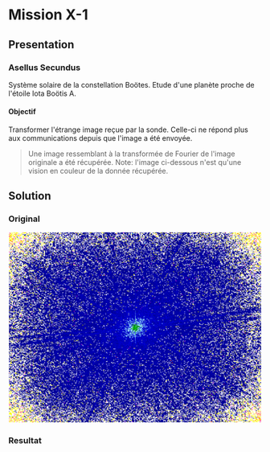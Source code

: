 # Mission X-1

## Presentation

### Asellus Secundus

Système solaire de la constellation Boötes.
Etude d'une planète proche de l'étoile Iota Boötis A.

#### Objectif 

Transformer l'étrange image reçue par la sonde. Celle-ci ne répond plus aux communications depuis que l'image a été envoyée. 
> Une image ressemblant à la transformée de Fourier de l'image originale a été récupérée.
> Note: l'image ci-dessous n'est qu'une vision en couleur de la donnée récupérée.

## Solution

### Original

![Original](img/AsellusSecundus.jpg)

### Resultat
